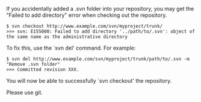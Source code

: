 If you accidentally added a .svn folder into your repository, you may get the "Failed to add directory" error when checking out the repository.
```
$ svn checkout http://www.example.com/svn/myproject/trunk/
>>> svn: E155000: Failed to add directory '../path/to/.svn': object of the same name as the administrative directory
```

To fix this, use the `svn del' command. For example:
```
$ svn del http://www.example.com/svn/myproject/trunk/path/to/.svn -m
"Remove .svn folder"
>>> Committed revision XXX.
```

You will now be able to successfully `svn checkout' the repository.

Please use git.